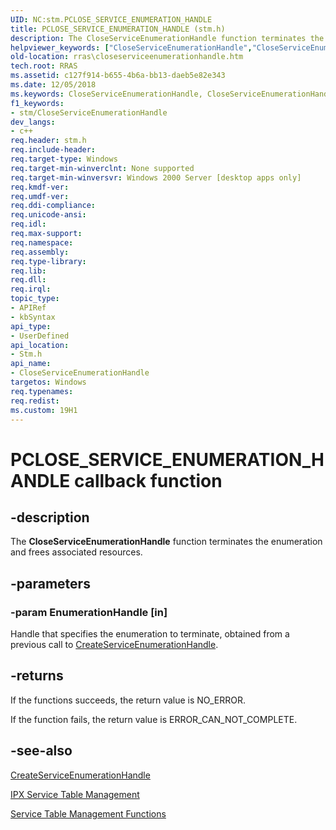 ```yaml
---
UID: NC:stm.PCLOSE_SERVICE_ENUMERATION_HANDLE
title: PCLOSE_SERVICE_ENUMERATION_HANDLE (stm.h)
description: The CloseServiceEnumerationHandle function terminates the enumeration and frees associated resources.
helpviewer_keywords: ["CloseServiceEnumerationHandle","CloseServiceEnumerationHandle callback function [RAS]","PCLOSE_SERVICE_ENUMERATION_HANDLE","PCLOSE_SERVICE_ENUMERATION_HANDLE callback","_mpr_closeserviceenumerationhandle","rras.closeserviceenumerationhandle","stm/CloseServiceEnumerationHandle"]
old-location: rras\closeserviceenumerationhandle.htm
tech.root: RRAS
ms.assetid: c127f914-b655-4b6a-bb13-daeb5e82e343
ms.date: 12/05/2018
ms.keywords: CloseServiceEnumerationHandle, CloseServiceEnumerationHandle callback function [RAS], PCLOSE_SERVICE_ENUMERATION_HANDLE, PCLOSE_SERVICE_ENUMERATION_HANDLE callback, _mpr_closeserviceenumerationhandle, rras.closeserviceenumerationhandle, stm/CloseServiceEnumerationHandle
f1_keywords:
- stm/CloseServiceEnumerationHandle
dev_langs:
- c++
req.header: stm.h
req.include-header: 
req.target-type: Windows
req.target-min-winverclnt: None supported
req.target-min-winversvr: Windows 2000 Server [desktop apps only]
req.kmdf-ver: 
req.umdf-ver: 
req.ddi-compliance: 
req.unicode-ansi: 
req.idl: 
req.max-support: 
req.namespace: 
req.assembly: 
req.type-library: 
req.lib: 
req.dll: 
req.irql: 
topic_type:
- APIRef
- kbSyntax
api_type:
- UserDefined
api_location:
- Stm.h
api_name:
- CloseServiceEnumerationHandle
targetos: Windows
req.typenames: 
req.redist: 
ms.custom: 19H1
---
```


# PCLOSE_SERVICE_ENUMERATION_HANDLE callback function


## -description


The 
<b>CloseServiceEnumerationHandle</b> function terminates the enumeration and frees associated resources.


## -parameters




### -param EnumerationHandle [in]

Handle that specifies the enumeration to terminate, obtained from a previous call to 
<a href="https://docs.microsoft.com/windows/desktop/api/stm/nc-stm-pcreate_service_enumeration_handle">CreateServiceEnumerationHandle</a>.


## -returns



If the functions succeeds, the return value is NO_ERROR.

If the function fails, the return value is ERROR_CAN_NOT_COMPLETE.




## -see-also




<a href="https://docs.microsoft.com/windows/desktop/api/stm/nc-stm-pcreate_service_enumeration_handle">CreateServiceEnumerationHandle</a>



<a href="https://docs.microsoft.com/windows/desktop/RRAS/ipx-service-table-management">IPX Service Table Management</a>



<a href="https://docs.microsoft.com/windows/desktop/RRAS/service-table-management-functions">Service Table Management Functions</a>
 

 

